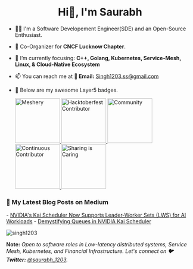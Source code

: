 <h1 align="center">Hi👋, I'm Saurabh </h1>

- 👨‍💻 I'm a Software Developement Engineer(SDE) and an Open-Source Enthusiast.
- 🤝 Co-Organizer for **CNCF Lucknow Chapter**.
- 🌱 I’m currently focusing: **C++, Golang, Kubernetes, Service-Mesh, Linux, & Cloud-Native Ecosystem**
- 📫 You can reach me at **📧 Email:** Singh1203.ss@gmail.com
- :rocket: Below are my awesome Layer5 badges.
  
  <a href= "https://meshery.layer5.io/user/840232a6-f96b-42c3-91a4-f6acc8a5bd36?tab=badges&badge=meshery" >
    <img width="120px" src = "https://badges.layer5.io/assets/badges/meshery/meshery.png" alt = "Meshery" />
    <img width="120px" src = "https://badges.layer5.io/assets/badges/hacktoberfest-contributor/hacktoberfest-contributor.png" alt = "Hacktoberfest Contributor" />
    <img width="120px" src = "https://badges.layer5.io/assets/badges/community/community.png" alt = "Community" />
    <img width="120px" src = "https://badges.layer5.io/assets/badges/continuous-contributor/continuous-contributor.png" alt = "Continuous Contributor" />
    <img width="120px" src = "https://badges.layer5.io/assets/badges/first-share/first-share.png" alt = "Sharing is Caring" />
  </a >

<h3>📝 My Latest Blog Posts on Medium</h3>
- <a href= https://medium.com/@singh1203.ss/nvidias-kai-scheduler-now-supports-leader-worker-sets-lws-for-ai-workloads-5c69569ec215>NVIDIA's Kai Scheduler Now Supports Leader-Worker Sets (LWS) for AI Workloads</a>
- <a href= https://medium.com/@singh1203.ss/demystifying-queues-in-nvidia-kai-scheduler-82ece7ef543c>Demystifying Queues in NVIDIA Kai Scheduler</a>

<p align="left"> <img src="https://komarev.com/ghpvc/?username=singh1203&label=Profile+views&style=for-the-badge&color=orange" alt="singh1203" </p>

**Note:** _Open to software roles in Low-latency distributed systems, Service Mesh, Kubernetes, and Financial Infrastructure. Let's connect on **🐦 Twitter:** [@saurabh_1203](https://x.com/saurabh_1203)._
